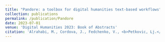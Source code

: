```yaml
---
title: "Pandore: a toolbox for digital humanities text-based workflows"
collection: publications
permalink: /publication/Pandore
date: 2023-07-01
venue: 'Digital Humanities 2023: Book of Abstracts'
citation: 'Alrahabi, M., Cordova, J., Fedchenko, V., <b>Petkovic, Lj.</b>, & Roe, G. (2023). Pandore: a toolbox for digital humanities text-based workflows [abstract]. <i>Digital Humanities 2023: Book of Abstracts</i>, Digital Humanities 2023 Collaboration as Opportunity (DH2023), Graz, Austria'
---
```


